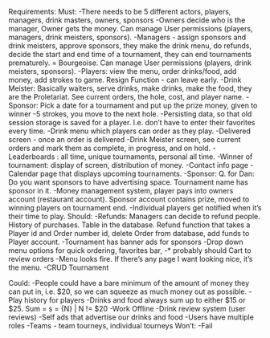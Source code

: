 Requirements:
Must: 
-There needs to be 5 different actors, players, managers, drink masters, owners, sponsors
-Owners decide who is the manager, Owner gets the money. Can manage User permissions (players, managers, drink meisters, sponsors).
-Managers - assign sponsors and drink meisters, approve sponsors, they make the drink menu, do refunds, decide the start and end time of a tournament, they can end tournaments prematurely. = Bourgeoise. Can manage User permissions (players, drink meisters, sponsors).
-Players: view the menu, order drinks/food, add money, add strokes to game. Resign Function - can leave early. 
-Drink Meister: Basically waiters, serve drinks, make drinks, make the food, they are the Proletariat. See current orders, the hole, cost, and player name.
-Sponsor: Pick a date for a tournament and put up the prize money, given to winner
-5 strokes, you move to the next hole. 
-Persisting data, so that old session storage is saved for a player. I.e. don’t have to enter their favorites every time.
-Drink menu which players can order as they play.
-Delivered screen - once an order is delivered
-Drink Meister screen, see current orders and mark them as complete, in progress, and on hold. 
-Leaderboards : all time, unique tournaments, personal all time. 
-Winner of tournament: display of screen, distribution of money.
-Contact info page
-Calendar page that displays upcoming tournaments. 
-Sponsor: Q. for Dan: Do you want sponsors to have advertising space. Tournament name has sponsor in it. 
-Money management system, player pays into owners account (restaurant account). Sponsor account contains prize, moved to winning players on tournament end.
-Individual players get notified when it’s their time to play. 
Should:
-Refunds: Managers can decide to refund people. History of purchases. Table in the database. Refund function that takes a Player id and Order number id, delete Order from database, add funds to Player account.
-Tournament has banner ads for sponsors
-Drop down menu options for quick ordering, favorites bar, 
-* probably should Cart to review orders
-Menu looks fire. If there’s any page I want looking nice, it’s the menu. 
-CRUD Tournament 

Could:
-People could have a bare minimum of the amount of money they can put in, i.e. $20, so we can squeeze as much money out as possible.
-Play history for players
-Drinks and food always sum up to either $15 or $25. Sum = s = {N} | N != $20
-Work Offline
-Drink review system (user reviews)
-Self ads that advertise our drinks and food
-Users have multiple roles
-Teams - team tourneys, individual tourneys
Won’t:
-Fail
